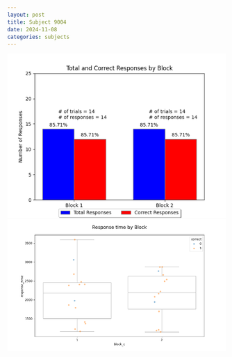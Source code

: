 ```yaml
---
layout: post
title: Subject 9004
date: 2024-11-08
categories: subjects
---
```


![](data/9004/run-11/9004_ATS_responses.png)
![](data/9004/run-11/9004_ATS_rt.png)
